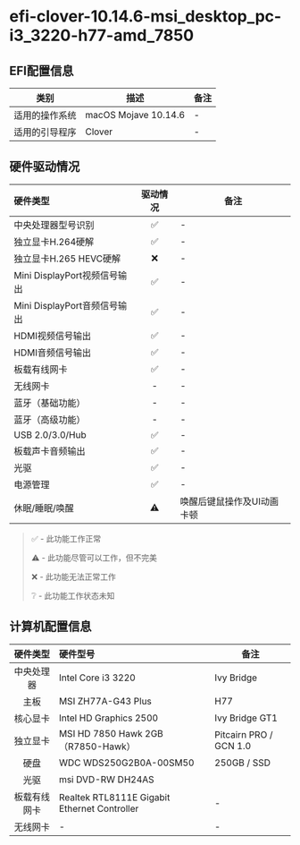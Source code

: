 # efi-clover-10.14.6-msi_desktop_pc-i3_3220-h77-amd_7850

## EFI配置信息

|      类别      | 描述                 | 备注 |
| :------------: | -------------------- | ---- |
| 适用的操作系统 | macOS Mojave 10.14.6 | -    |
| 适用的引导程序 | Clover               | -    |

## 硬件驱动情况

| 硬件类型                     | 驱动情况 | 备注                       |
| :--------------------------- | :------: | -------------------------- |
| 中央处理器型号识别           |    ✅     | -                          |
| 独立显卡H.264硬解            |    ✅     | -                          |
| 独立显卡H.265 HEVC硬解       |    ❌     | -                          |
| Mini DisplayPort视频信号输出 |    ✅     | -                          |
| Mini DisplayPort音频信号输出 |    ✅     | -                          |
| HDMI视频信号输出             |    ✅     | -                          |
| HDMI音频信号输出             |    ✅     | -                          |
| 板载有线网卡                 |    ✅     | -                          |
| 无线网卡                     |    -     | -                          |
| 蓝牙（基础功能）             |    -     | -                          |
| 蓝牙（高级功能）             |    -     | -                          |
| USB 2.0/3.0/Hub              |    ✅     | -                          |
| 板载声卡音频输出             |    ✅     | -                          |
| 光驱                         |    ✅     | -                          |
| 电源管理                     |    ✅     | -                          |
| 休眠/睡眠/唤醒               |    ⚠️     | 唤醒后键鼠操作及UI动画卡顿 |

> ✅ - 此功能工作正常
>
> ⚠️ - 此功能尽管可以工作，但不完美
>
> ❌ - 此功能无法正常工作
>
> ❔ - 此功能工作状态未知

## 计算机配置信息

|   硬件类型   | 硬件型号                                     | 备注                   |
| :----------: | :------------------------------------------- | ---------------------- |
|  中央处理器  | Intel Core i3 3220                           | Ivy Bridge             |
|     主板     | MSI ZH77A-G43 Plus                           | H77                    |
|   核心显卡   | Intel HD Graphics 2500                       | Ivy Bridge GT1         |
|   独立显卡   | MSI HD 7850 Hawk 2GB（R7850-Hawk）           | Pitcairn PRO / GCN 1.0 |
|     硬盘     | WDC WDS250G2B0A-00SM50                       | 250GB / SSD            |
|     光驱     | msi DVD-RW DH24AS                            |                        |
| 板载有线网卡 | Realtek RTL8111E Gigabit Ethernet Controller | -                      |
|   无线网卡   | -                                            | -                      |
